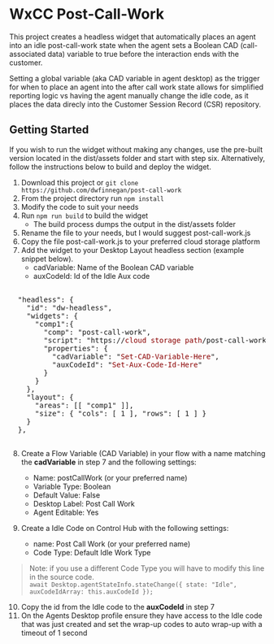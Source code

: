 # WxCC Post-Call-Work

This project creates a headless widget that automatically places an agent into an idle post-call-work state when the agent sets a Boolean CAD (call-associated data) variable to true before the interaction ends with the customer.  

Setting a global variable (aka CAD variable in agent desktop) as the trigger for when to place an agent into the after call work state allows for simplified reporting logic vs having the agent manually change the idle code, as it places the data direcly into the Customer Session Record (CSR) repository. 


## Getting Started

If you wish to run the widget without making any changes, use the pre-built version located in the dist/assets folder and start with step six. Alternatively, follow the instructions below to build and deploy the widget.

1. Download this project or ```git clone https://github.com/dwfinnegan/post-call-work```
2. From the project directory run ```npm install```
3. Modify the code to suit your needs
4. Run ```npm run build``` to build the widget
   - The build process dumps the output in the dist/assets folder
5. Rename the file to your needs, but I would suggest post-call-work.js 
6. Copy the file post-call-work.js to your preferred cloud storage platform
7. Add the widget to your Desktop Layout headless section (example snippet below). 
   - cadVariable: Name of the Boolean CAD variable
   - auxCodeId: Id of the Idle Aux code

<pre lang="JSON">

  "headless": {
    "id": "dw-headless",
    "widgets": {
      "comp1":{
        "comp": "post-call-work",
        "script": "https://<span style="color:darkred;">cloud storage path</span>/post-call-work.js",
        "properties": {
          "cadVariable": "<span style="color:darkred;">Set-CAD-Variable-Here</span>",
          "auxCodeId": "<span style="color:darkred;">Set-Aux-Code-Id-Here</span>"
        }
      }
    },
    "layout": {
      "areas": [[ "comp1" ]],
      "size": { "cols": [ 1 ], "rows": [ 1 ] }
    }
  },

</pre>

8. Create a Flow Variable (CAD Variable) in your flow with a name matching the **cadVariable** in step 7 and the following settings:
   - Name: postCallWork (or your preferred name)
   - Variable Type: Boolean
   - Default Value: False
   - Desktop Label: Post Call Work
   - Agent Editable: Yes

9. Create a Idle Code on Control Hub with the following settings:
   - name: Post Call Work (or your preferred name)
   - Code Type: Default Idle Work Type

> Note: if you use a different Code Type you will have to modify this line in the source code.<br>
> ```await Desktop.agentStateInfo.stateChange({ state: "Idle", auxCodeIdArray: this.auxCodeId });```

10. Copy the id from the Idle code to the **auxCodeId** in step 7
11. On the Agents Desktop profile ensure they have access to the Idle code that was just created and set the wrap-up codes to auto wrap-up with a timeout of 1 second